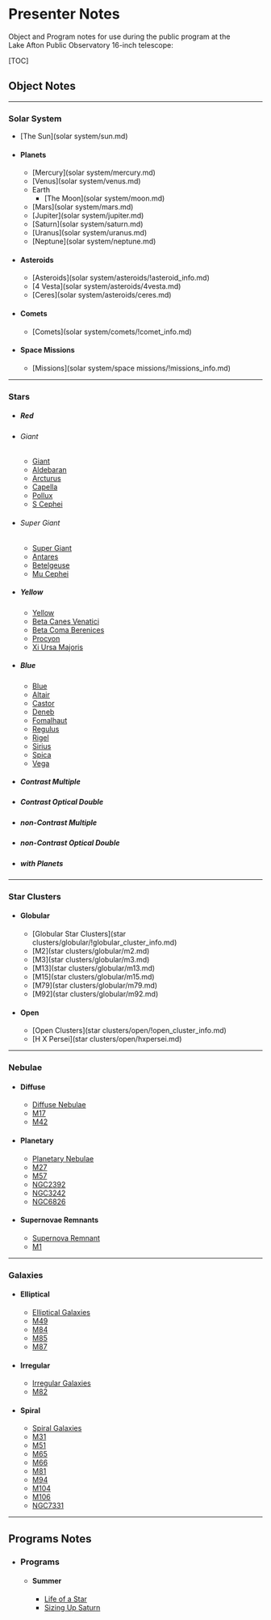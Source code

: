 # Presenter Notes

Object and Program notes for use during the public program at the<br/>
Lake Afton Public Observatory 16-inch telescope:

[TOC]


## Object Notes

---

### Solar System
- [The Sun](solar system/sun.md)

- #### Planets
    - [Mercury](solar system/mercury.md)
    - [Venus](solar system/venus.md)
    - Earth
        - [The Moon](solar system/moon.md)
    - [Mars](solar system/mars.md)
    - [Jupiter](solar system/jupiter.md)
    - [Saturn](solar system/saturn.md)
    - [Uranus](solar system/uranus.md)
    - [Neptune](solar system/neptune.md)
- #### Asteroids
    - [Asteroids](solar system/asteroids/!asteroid_info.md)
    - [4 Vesta](solar system/asteroids/4vesta.md)
    - [Ceres](solar system/asteroids/ceres.md)
- #### Comets
    - [Comets](solar system/comets/!comet_info.md)
- #### Space Missions
    - [Missions](solar system/space missions/!missions_info.md)

---

### Stars
- ##### Red
- ###### Giant
    - [Giant](./stars/red/giant/!red_giant_stars.md)
    - [Aldebaran](./stars/red/giant/aldebaran.md)
    - [Arcturus](./stars/red/giant/arcturus.md)
    - [Capella](./stars/red/giant/capella.md)
    - [Pollux](./stars/red/giant/pollux.md)
    - [S Cephei](./stars/red/giant/s_cephei.md)
- ###### Super Giant
    - [Super Giant](./stars/red/supergiant/!red_supergiant_stars.md)
    - [Antares](./stars/red/supergiant/antares.md)
    - [Betelgeuse](./stars/red/supergiant/betelgeuse.md)
    - [Mu Cephei](./stars/red/supergiant/mu_cephei.md)

- ##### Yellow
    - [Yellow](./stars/yellow/!yellow_stars.md)
    - [Beta Canes Venatici](./stars/yellow/beta_canes_venatici.md)
    - [Beta Coma Berenices](./stars/yellow/beta_coma_berenices.md)
    - [Procyon](./stars/yellow/procyon.md)
    - [Xi Ursa Majoris](./stars/yellow/xi_ursa_majoris.md)
- ##### Blue
    - [Blue](./stars/blue/!blue_stars.md)
    - [Altair](./stars/blue/altair.md)
    - [Castor](./stars/blue/castor.md)
    - [Deneb](./stars/blue/deneb.md)
    - [Fomalhaut](./stars/blue/fomalhaut.md)
    - [Regulus](./stars/blue/regulus.md)
    - [Rigel](./stars/blue/rigel.md)
    - [Sirius](./stars/blue/sirius.md)
    - [Spica](./stars/blue/spica.md)
    - [Vega](./stars/blue/vega.md)
- ##### Contrast Multiple
- ##### Contrast Optical Double
- ##### non-Contrast Multiple
- ##### non-Contrast Optical Double
- ##### with Planets

---

### Star Clusters
- #### Globular
    - [Globular Star Clusters](star clusters/globular/!globular_cluster_info.md)
    - [M2](star clusters/globular/m2.md)
    - [M3](star clusters/globular/m3.md)
    - [M13](star clusters/globular/m13.md)
    - [M15](star clusters/globular/m15.md)
    - [M79](star clusters/globular/m79.md)
    - [M92](star clusters/globular/m92.md)
- #### Open
    - [Open Clusters](star clusters/open/!open_cluster_info.md)
    - [H X Persei](star clusters/open/hxpersei.md)

---

### Nebulae
- #### Diffuse
    - [Diffuse Nebulae](nebulae/diffuse/!diffuse_nebulae_info.md)
    - [M17](nebulae/diffuse/m17.md)
    - [M42](nebulae/diffuse/m42.md)
- #### Planetary
    - [Planetary Nebulae](nebulae/planetary/!planetary_nebulae_info.md)
    - [M27](nebulae/planetary/m27.md)
    - [M57](nebulae/planetary/m57.md)
    - [NGC2392](nebulae/planetary/ngc2392.md)
    - [NGC3242](nebulae/planetary/ngc3242.md)
    - [NGC6826](nebulae/planetary/ngc6826.md)
- #### Supernovae Remnants
    - [Supernova Remnant](nebulae/supernovae_remnants/!supernova_remnant_info.md)
    - [M1](nebulae/supernovae_remnants/m1.md)

---

### Galaxies
- #### Elliptical
    - [Elliptical Galaxies](galaxies/elliptical/!elliptical_galaxy_info.md)
    - [M49](galaxies/elliptical/m49.md)
    - [M84](galaxies/elliptical/m84.md)
    - [M85](galaxies/elliptical/m85.md)
    - [M87](galaxies/elliptical/m87.md)
- #### Irregular
    - [Irregular Galaxies](galaxies/irregular/!irregular_galaxy_info.md)
    - [M82](galaxies/irregular/m82.md)
- #### Spiral
    - [Spiral Galaxies](galaxies/spiral/!spiral_galaxy_info.md)
    - [M31](galaxies/spiral/m31.md)
    - [M51](galaxies/spiral/m51.md)
    - [M65](galaxies/spiral/m65.md)
    - [M66](galaxies/spiral/m66.md)
    - [M81](galaxies/spiral/m81.md)
    - [M94](galaxies/spiral/m94.md)
    - [M104](galaxies/spiral/m104.md)
    - [M106](galaxies/spiral/m106.md)
    - [NGC7331](galaxies/spiral/ngc7331.md)

---

## Programs Notes
- ### Programs
    - #### Summer
        - [Life of a Star](programs/summer/life_of_a_star.md)
        - [Sizing Up Saturn](programs/summer/sizing_up_saturn.md)

